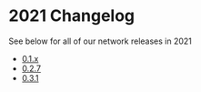 # 2021 Changelog

See below for all of our network releases in 2021

- [0.1.x](v0.1.x.md)
- [0.2.7](v0.2.x.md)
- [0.3.1](v0.3.x.md)
